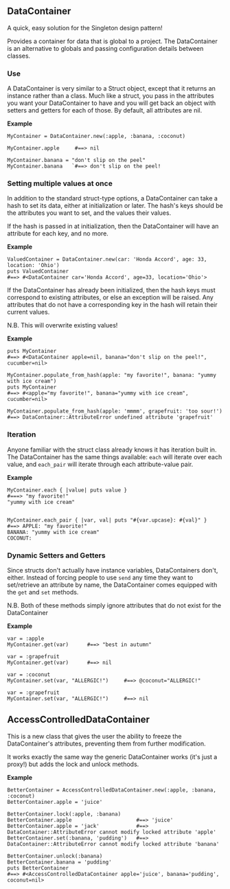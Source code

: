 DataContainer
----------
A quick, easy solution for the Singleton design pattern!

Provides a container for data that is global to a project.  The DataContainer is an alternative to globals and passing configuration details between classes.

### Use

A DataContainer is very similar to a Struct object, except that it returns an instance rather than a class.  Much like a struct, you pass in the attributes you want your DataContainer to have and you will get back an object with setters and getters for each of those.  By default, all attributes are nil.

**Example**
```
MyContainer = DataContainer.new(:apple, :banana, :coconut)

MyContainer.apple     #==> nil

MyContainer.banana = "don't slip on the peel"
MyContainer.banana   `#==> don't slip on the peel!
```

### Setting multiple values at once

In addition to the standard struct-type options, a DataContainer can take a hash to set its data, either at initialization or later.  The hash's keys should be the attributes you want to set, and the values their values.

If the hash is passed in at initialization, then the DataContainer will have an attribute for each key, and no more.

**Example**
```
ValuedContainer = DataContainer.new(car: 'Honda Accord', age: 33, location: 'Ohio')
puts ValuedContainer
#==> #<DataContainer car='Honda Accord', age=33, location='Ohio'>
```

If the DataContainer has already been initialized, then the hash keys must correspond to existing attributes, or else an exception will be raised.  Any attributes that do not have a corresponding key in the hash will retain their current values.

N.B. This will overwrite existing values!

**Example**
```
puts MyContainer
#==> #<DataContainer apple=nil, banana="don't slip on the peel!", cucumber=nil>

MyContainer.populate_from_hash(apple: "my favorite!", banana: "yummy with ice cream")
puts MyContainer
#==> #<apple="my favorite!", banana="yummy with ice cream", cucumber=nil>

MyContainer.populate_from_hash(apple: 'mmmm', grapefruit: 'too sour!')
#==> DataContainer::AttributeError undefined attribute 'grapefruit'
```

### Iteration

Anyone familiar with the struct class already knows it has iteration built in.  The DataContainer has the same things available: `each` will iterate over each value, and `each_pair` will iterate through each attribute-value pair.

**Example**
```
MyContainer.each { |value| puts value }
#===> "my favorite!"
"yummy with ice cream"


MyContainer.each_pair { |var, val| puts "#{var.upcase}: #{val}" }
#==> APPLE: "my favorite!"
BANANA: "yummy with ice cream"
COCONUT:
```

### Dynamic Setters and Getters

Since structs don't actually have instance variables, DataContainers don't, either. Instead of forcing people to use `send` any time they want to set/retrieve an attribute by name, the DataContainer comes equipped with the `get` and `set` methods.

N.B. Both of these methods simply ignore attributes that do not exist for the DataContainer

**Example**
```
var = :apple
MyContainer.get(var)      #==> "best in autumn"

var = :grapefruit
MyContainer.get(var)      #==> nil

var = :coconut
MyContainer.set(var, "ALLERGIC!")     #==> @coconut="ALLERGIC!"

var = :grapefruit
MyContainer.set(var, "ALLERGIC!")     #==> nil
```

## AccessControlledDataContainer

This is a new class that gives the user the ability to freeze the DataContainer's attributes, preventing them from further modification.

It works exactly the same way the generic DataContainer works (it's just a proxy!) but adds the lock and unlock methods.

**Example**
```
BetterContainer = AccessControlledDataContainer.new(:apple, :banana, :coconut)
BetterContainer.apple = 'juice'

BetterContainer.lock(:apple, :banana)
BetterContainer.apple                     #==> 'juice'
BetterContainer.apple = 'jack'            #==> DataContainer::AttributeError cannot modify locked attribute 'apple'
BetterContainer.set(:banana, 'pudding')   #==> DataContainer::AttributeError cannot modify locked attribute 'banana'

BetterContainer.unlock(:banana)
BetterContainer.banana = 'pudding'
puts BetterContainer
#==> #<AccessControlledDataContainer apple='juice', banana='pudding', coconut=nil>
